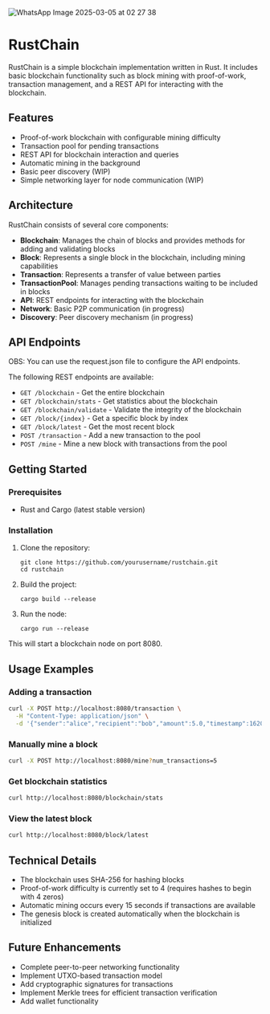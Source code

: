 
![WhatsApp Image 2025-03-05 at 02 27 38](https://github.com/user-attachments/assets/f096e053-6298-472e-8321-87124a09a041)
# RustChain

RustChain is a simple blockchain implementation written in Rust. It includes basic blockchain functionality such as block mining with proof-of-work, transaction management, and a REST API for interacting with the blockchain.

## Features

- Proof-of-work blockchain with configurable mining difficulty
- Transaction pool for pending transactions
- REST API for blockchain interaction and queries
- Automatic mining in the background
- Basic peer discovery (WIP)
- Simple networking layer for node communication (WIP)

## Architecture

RustChain consists of several core components:

- **Blockchain**: Manages the chain of blocks and provides methods for adding and validating blocks
- **Block**: Represents a single block in the blockchain, including mining capabilities
- **Transaction**: Represents a transfer of value between parties
- **TransactionPool**: Manages pending transactions waiting to be included in blocks
- **API**: REST endpoints for interacting with the blockchain
- **Network**: Basic P2P communication (in progress)
- **Discovery**: Peer discovery mechanism (in progress)

## API Endpoints

OBS: You can use the request.json file to configure the API endpoints.

The following REST endpoints are available:

- `GET /blockchain` - Get the entire blockchain
- `GET /blockchain/stats` - Get statistics about the blockchain
- `GET /blockchain/validate` - Validate the integrity of the blockchain
- `GET /block/{index}` - Get a specific block by index
- `GET /block/latest` - Get the most recent block
- `POST /transaction` - Add a new transaction to the pool
- `POST /mine` - Mine a new block with transactions from the pool

## Getting Started

### Prerequisites

- Rust and Cargo (latest stable version)

### Installation

1. Clone the repository:
   ```
   git clone https://github.com/yourusername/rustchain.git
   cd rustchain
   ```

2. Build the project:
   ```
   cargo build --release
   ```

3. Run the node:
   ```
   cargo run --release
   ```

This will start a blockchain node on port 8080.

## Usage Examples

### Adding a transaction

```bash
curl -X POST http://localhost:8080/transaction \
  -H "Content-Type: application/json" \
  -d '{"sender":"alice","recipient":"bob","amount":5.0,"timestamp":1620000000}'
```

### Manually mine a block

```bash
curl -X POST http://localhost:8080/mine?num_transactions=5
```

### Get blockchain statistics

```bash
curl http://localhost:8080/blockchain/stats
```

### View the latest block

```bash
curl http://localhost:8080/block/latest
```

## Technical Details

- The blockchain uses SHA-256 for hashing blocks
- Proof-of-work difficulty is currently set to 4 (requires hashes to begin with 4 zeros)
- Automatic mining occurs every 15 seconds if transactions are available
- The genesis block is created automatically when the blockchain is initialized

## Future Enhancements

- Complete peer-to-peer networking functionality
- Implement UTXO-based transaction model
- Add cryptographic signatures for transactions
- Implement Merkle trees for efficient transaction verification
- Add wallet functionality
